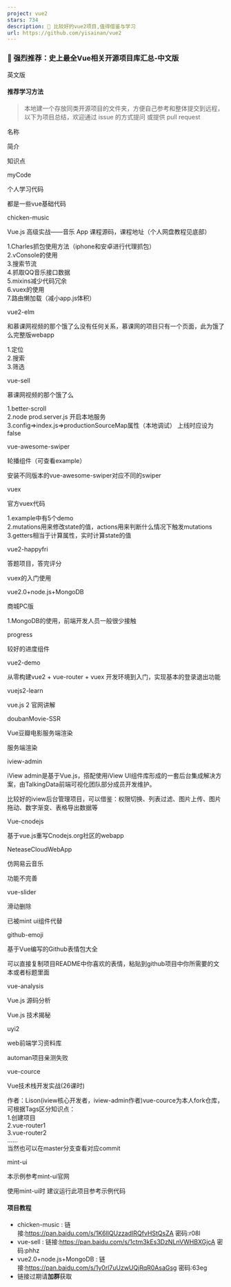 ```yaml
---
project: vue2
stars: 734
description: 💯 比较好的vue2项目,值得借鉴与学习
url: https://github.com/yisainan/vue2
---
```


### 👊 强烈推荐：史上最全Vue相关开源项目库汇总-中文版

英文版

#### 推荐学习方法

> 本地建一个存放同类开源项目的文件夹，方便自己参考和整体提交到远程，以下为项目总结，欢迎通过 issue 的方式提问 或提供 pull request

名称

简介

知识点

myCode

个人学习代码

都是一些vue基础代码

chicken-music

Vue.js 高级实战——音乐 App 课程源码，课程地址（个人网盘教程见底部）

1.Charles抓包使用方法（iphone和安卓进行代理抓包）  
2.vConsole的使用  
3.搜索节流  
4.抓取QQ音乐接口数据  
5.mixins减少代码冗余  
6.vuex的使用  
7.路由懒加载（减小app.js体积）

vue2-elm

和慕课网视频的那个饿了么没有任何关系，慕课网的项目只有一个页面，此为饿了么完整版webapp

1.定位  
2.搜索  
3.筛选

vue-sell

慕课网视频的那个饿了么

1.better-scroll  
2.node prod.server.js 开启本地服务  
3.config=>index.js=>productionSourceMap属性（本地调试） 上线时应设为false

vue-awesome-swiper

轮播组件（可查看example）

安装不同版本的vue-awesome-swiper对应不同的swiper

vuex

官方vuex代码

1.example中有5个demo  
2.mutations用来修改state的值，actions用来判断什么情况下触发mutations  
3.getters相当于计算属性，实时计算state的值

vue2-happyfri

答题项目，答完评分

vuex的入门使用

vue2.0+node.js+MongoDB

商城PC版

1.MongoDB的使用，前端开发人员一般很少接触

progress

较好的进度组件

vue2-demo

从零构建vue2 + vue-router + vuex 开发环境到入门，实现基本的登录退出功能

vuejs2-learn

vue.js 2 官网讲解

doubanMovie-SSR

Vue豆瓣电影服务端渲染

服务端渲染

iview-admin

iView admin是基于Vue.js，搭配使用iView UI组件库形成的一套后台集成解决方案，由TalkingData前端可视化团队部分成员开发维护。

比较好的iview后台管理项目，可以借鉴：权限切换、列表过滤、图片上传、图片拖动、数字渐变、表格导出数据等

Vue-cnodejs

基于vue.js重写Cnodejs.org社区的webapp

NeteaseCloudWebApp

仿网易云音乐

功能不完善

vue-slider

滑动删除

已被mint ui组件代替

github-emoji

基于Vue编写的Github表情包大全

可以直接复制项目README中你喜欢的表情，粘贴到github项目中你所需要的文本或者标题里面

vue-analysis

Vue.js 源码分析

Vue.js 技术揭秘

uyi2

web前端学习资料库

automan项目亲测失败

vue-cource

Vue技术栈开发实战(26课时)

作者：Lison(iview核心开发者，iview-admin作者)vue-cource为本人fork仓库，可根据Tags区分知识点：  
1.创建项目  
2.vue-router1  
3.vue-router2  
......  
当然也可以在master分支查看对应commit

mint-ui

本示例参考mint-ui官网

使用mint-ui时 建议运行此项目参考示例代码

#### 项目教程

-   chicken-music : 链接:https://pan.baidu.com/s/1K6llQUzzadIRQfvHStQsZA 密码:r08l
-   vue-sell : 链接:https://pan.baidu.com/s/1ctm3kEs3DzNLnVWHBXGjcA 密码:phhz
-   vue2.0+node.js+MongoDB : 链接:https://pan.baidu.com/s/1y0rl7uUzwUQjRqR0AsaGsg 密码:63eg
-   链接过期请**加群**获取

